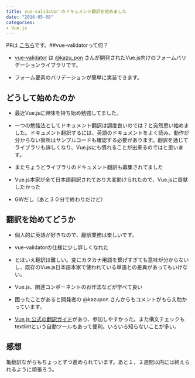 ```yaml
---
title: vue-validator のドキュメント翻訳を始めました
date: "2016-05-08"
categories: 
- Vue.js
---
```


PRは
[こちら](https://github.com/vuejs/vue-validator/pull/216)です。##vue-validatorって何？



*  [vue-validator](https://github.com/vuejs/vue-validator) は 
[@kazu_pon](https://twitter.com/kazu_pon) さんが開発されたVue.js向けのフォームバリデーションライブラリです。


*  フォーム要素のバリデーションが簡単に実装できます。


## どうして始めたのか



*  最近Vue.jsに興味を持ち始め勉強してました。


*  一つの勉強法としてドキュメント翻訳は調度良いのでは？と突然思い始めました。ドキュメント翻訳するには、英語のドキュメントをよく読み、動作が分からない箇所はサンプルコードも確認する必要があります。翻訳を通じてライブラリも詳しくなり、Vue.jsにも慣れることが出来るのではと思います。


*  またちょうどライブラリのドキュメント翻訳も募集されてました


*  Vue.js本家が全て日本語翻訳されており大変助けられたので、Vue.jsに貢献したかった


*  GWだし（あと３０分で終わりだけど）


## 翻訳を始めてどうか



*  個人的に英語が好きなので、翻訳業務は楽しいです。


*  vue-validatorの仕様に少し詳しくなれた


*  とはいえ翻訳は難しい。変にカタカナ用語を繋げすぎても意味が分からないし、既存のVue.js日本語本家で使われている単語との差異があってもいけない。


*  Vue.js、関連コンポーネントのお作法などが学べて良い


*  困ったことがあると開発者の @kazupon さんからもコメントがもらえ助かっています。


*  [Vue.js 公式の翻訳ガイド](https://github.com/vuejs-jp/jp.vuejs.org/blob/lang-ja/CONTRIBUTING.md)があり、参加しやすかった。また構文チェックもtextlintという自動ツールもあって便利。いろいろ知らないことが多い。


## 感想


亀翻訳ながらもちょっとずつ進められています。あと１，２週間以内には終えられるように頑張ろう。